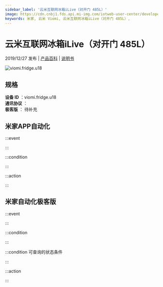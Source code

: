 ```yaml
---
sidebar_label: '云米互联网冰箱iLive（对开门 485L）'
image: https://cdn.cnbj1.fds.api.mi-img.com/iotweb-user-center/developer_1678871036432l2dBLTqu.png?GalaxyAccessKeyId=AKVGLQWBOVIRQ3XLEW&Expires=9223372036854775807&Signature=hsQvDt5sqIbHIqJ1iQr9NFmcUk0=
keywords: 米家, 云米 Viomi, 云米互联网冰箱iLive（对开门 485L）, 
---
```

# 云米互联网冰箱iLive（对开门 485L）

2019/12/27 发布 | [产品百科](https://home.mi.com/webapp/content/baike/product/index.html?model=viomi.fridge.u18/) | [说明书](https://home.mi.com/views/introduction.html?model=viomi.fridge.u18&region=cn)

![viomi.fridge.u18](https://cdn.cnbj1.fds.api.mi-img.com/iotweb-user-center/developer_1678871036432l2dBLTqu.png?GalaxyAccessKeyId=AKVGLQWBOVIRQ3XLEW&Expires=9223372036854775807&Signature=hsQvDt5sqIbHIqJ1iQr9NFmcUk0=)

## 规格  
> 
**设备 ID** ：viomi.fridge.u18  
**通讯协议** ：  
**极客版**  ： 待补充 


## 米家APP自动化  

:::event  

:::

:::condition  

:::

:::action   

:::

## 米家自动化极客版  

:::event  

:::

:::condition  

:::

:::condition 可查询的状态条件  

:::

:::action  

:::

        
